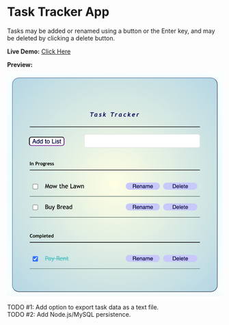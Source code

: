 # Task Tracker App

Tasks may be added or renamed using a button or the Enter key, and may be deleted by clicking a delete button.

**Live Demo:** [Click Here](https://chaseofthejungle.github.io/js-task-tracker/Task%20Tracker/)  

**Preview:**  
  
![JS Task Tracker](https://github.com/chaseofthejungle/js-task-tracker/blob/main/tasktrackerdemo.png "Task Tracker Preview")  
  
TODO #1: Add option to export task data as a text file.  
TODO #2: Add Node.js/MySQL persistence.
